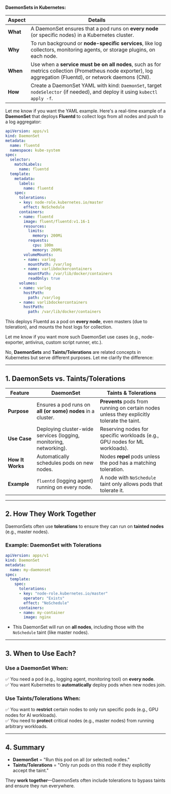 **DaemonSets in Kubernetes:**

|**Aspect**|**Details**|
|---|---|
|**What**|A DaemonSet ensures that a pod runs on **every node** (or specific nodes) in a Kubernetes cluster.|
|**Why**|To run background or **node-specific services**, like log collectors, monitoring agents, or storage plugins, on each node.|
|**When**|Use when a **service must be on all nodes**, such as for metrics collection (Prometheus node exporter), log aggregation (Fluentd), or network daemons (CNI).|
|**How**|Create a DaemonSet YAML with kind: `DaemonSet`, target `nodeSelector` (if needed), and deploy it using `kubectl apply -f`.|

Let me know if you want the YAML example.
Here's a real-time example of a **DaemonSet** that deploys **Fluentd** to collect logs from all nodes and push to a log aggregator:

```yaml
apiVersion: apps/v1
kind: DaemonSet
metadata:
  name: fluentd
  namespace: kube-system
spec:
  selector:
    matchLabels:
      name: fluentd
  template:
    metadata:
      labels:
        name: fluentd
    spec:
      tolerations:
      - key: node-role.kubernetes.io/master
        effect: NoSchedule
      containers:
      - name: fluentd
        image: fluent/fluentd:v1.16-1
        resources:
          limits:
            memory: 200Mi
          requests:
            cpu: 100m
            memory: 200Mi
        volumeMounts:
        - name: varlog
          mountPath: /var/log
        - name: varlibdockercontainers
          mountPath: /var/lib/docker/containers
          readOnly: true
      volumes:
      - name: varlog
        hostPath:
          path: /var/log
      - name: varlibdockercontainers
        hostPath:
          path: /var/lib/docker/containers
```

This deploys Fluentd as a pod on **every node**, even masters (due to toleration), and mounts the host logs for collection.

Let me know if you want more such DaemonSet use cases (e.g., node-exporter, antivirus, custom script runner, etc.).

No, **DaemonSets** and **Taints/Tolerations** are related concepts in Kubernetes but serve different purposes. Let me clarify the difference:

---

## **1. DaemonSets vs. Taints/Tolerations**

| Feature | **DaemonSet** | **Taints & Tolerations** |
|---------|-------------|------------------------|
| **Purpose** | Ensures a pod runs on **all (or some) nodes** in a cluster. | **Prevents** pods from running on certain nodes unless they explicitly tolerate the taint. |
| **Use Case** | Deploying cluster-wide services (logging, monitoring, networking). | Reserving nodes for specific workloads (e.g., GPU nodes for ML workloads). |
| **How It Works** | Automatically schedules pods on new nodes. | Nodes **repel** pods unless the pod has a matching toleration. |
| **Example** | `fluentd` (logging agent) running on every node. | A node with `NoSchedule` taint only allows pods that tolerate it. |

---

## **2. How They Work Together**
DaemonSets often use **tolerations** to ensure they can run on **tainted nodes** (e.g., master nodes).

### **Example: DaemonSet with Tolerations**
```yaml
apiVersion: apps/v1
kind: DaemonSet
metadata:
  name: my-daemonset
spec:
  template:
    spec:
      tolerations:
      - key: "node-role.kubernetes.io/master"
        operator: "Exists"
        effect: "NoSchedule"
      containers:
      - name: my-container
        image: nginx
```
- This DaemonSet will run on **all nodes**, including those with the `NoSchedule` taint (like master nodes).

---

## **3. When to Use Each?**

### **Use a DaemonSet When:**
✅ You need a pod (e.g., logging agent, monitoring tool) on **every node**.  
✅ You want Kubernetes to **automatically** deploy pods when new nodes join.  

### **Use Taints/Tolerations When:**
✅ You want to **restrict** certain nodes to only run specific pods (e.g., GPU nodes for AI workloads).  
✅ You need to **protect** critical nodes (e.g., master nodes) from running arbitrary workloads.  

---

## **4. Summary**
- **DaemonSet** = "Run this pod on all (or selected) nodes."  
- **Taints/Tolerations** = "Only run pods on this node if they explicitly accept the taint."  

They **work together**—DaemonSets often include tolerations to bypass taints and ensure they run everywhere.  
